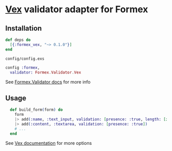 # [Vex](https://github.com/CargoSense/vex) validator adapter for Formex

## Installation

```elixir
def deps do
  [{:formex_vex, "~> 0.1.0"}]
end
```

`config/config.exs`
```elixir
config :formex,
  validator: Formex.Validator.Vex
```

See [Formex.Validator docs](https://hexdocs.pm/formex//Formex.Validator.html) for more info

## Usage

```elixir
  def build_form(form) do
    form
    |> add(:name, :text_input, validation: [presence: :true, length: [in: 10..150]])
    |> add(:content, :textarea, validation: [presence: :true])
    # ...
  end
```

See [Vex documentation](https://github.com/CargoSense/vex#supported-validations) for more options